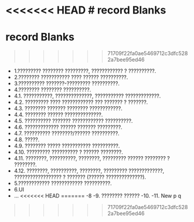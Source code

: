 <<<<<<< HEAD
﻿﻿# record Blanks
=======
# record Blanks
>>>>>>> 71709f22fa0ae5469712c3dfc5282a7bee95ed46

- 1.????????? ???????? ?????????, ???????????? ? ??????????.
- 2.???????? ??????????? ???? ?????? ??????????.
- 3.?????????? ???????-????????? ??????????. 
- 4.???????? ???????? ??????????.
- 4.1. ???????????, ??????????????, ??????????? ?????????????.
- 4.2. ????????? ???? ???????????? ??? ??????? ? ???????.
- 4.3. ???????? ??????? ???????? ????????????.
- 4.4. ???????? ?????? ??????????????.
- 4.5. ?????????? ??????? ???????????? ??????????.
- 4.6. ????????????? ?????? ??????? ?????????.
- 4.7. ?????????? ????????/?????? ??????????.
- 4.8. ?????.
- 4.9. ???????? ????? ??????????? ??????????.
- 4.10. ????????? ?????????? ? ?????? ????????.
- 4.11. ????????, ??????????, ????????, ????????? ?????? ???????? ? ????????.
- 4.12. ????????, ??????????, ????????, ????????? ?????????????, ?????????????????? ? ??????? (?????? ??????????????).
- 5.???????????? ???????????? ??????????.
- 6.UI
- ...
<<<<<<< HEAD
=======
-8
-9. ???????? ??????
-10.
-11. New
p
q
>>>>>>> 71709f22fa0ae5469712c3dfc5282a7bee95ed46
